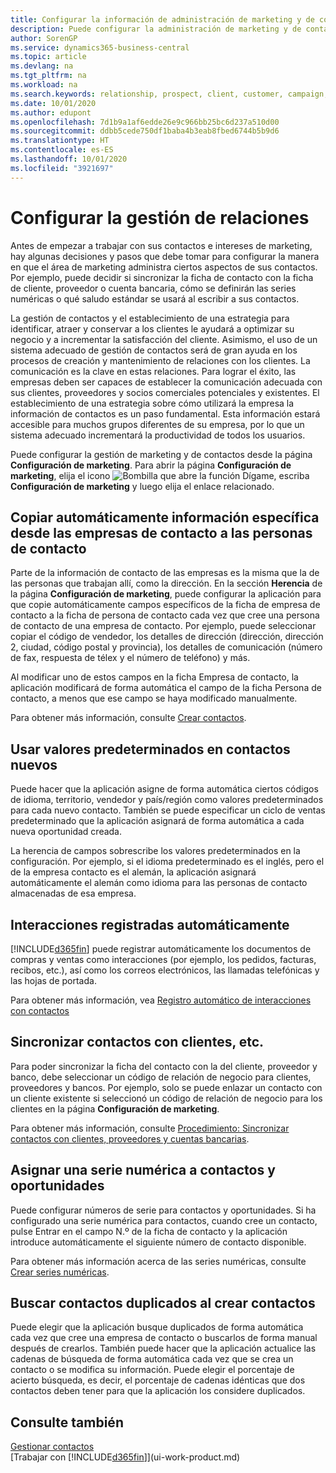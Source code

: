 ```yaml
---
title: Configurar la información de administración de marketing y de contactos | Documentos de Microsoft
description: Puede configurar la administración de marketing y de contacto de Business Central para optimizar las relaciones con los clientes potenciales o actuales, y mejorar las campañas y las promociones.
author: SorenGP
ms.service: dynamics365-business-central
ms.topic: article
ms.devlang: na
ms.tgt_pltfrm: na
ms.workload: na
ms.search.keywords: relationship, prospect, client, customer, campaign, promo
ms.date: 10/01/2020
ms.author: edupont
ms.openlocfilehash: 7d1b9a1af6edde26e9c966bb25bc6d237a510d00
ms.sourcegitcommit: ddbb5cede750df1baba4b3eab8fbed6744b5b9d6
ms.translationtype: HT
ms.contentlocale: es-ES
ms.lasthandoff: 10/01/2020
ms.locfileid: "3921697"
---
```

# <a name="setting-up-relationship-management"></a>Configurar la gestión de relaciones

Antes de empezar a trabajar con sus contactos e intereses de marketing, hay algunas decisiones y pasos que debe tomar para configurar la manera en que el área de marketing administra ciertos aspectos de sus contactos. Por ejemplo, puede decidir si sincronizar la ficha de contacto con la ficha de cliente, proveedor o cuenta bancaria, cómo se definirán las series numéricas o qué saludo estándar se usará al escribir a sus contactos.

La gestión de contactos y el establecimiento de una estrategia para identificar, atraer y conservar a los clientes le ayudará a optimizar su negocio y a incrementar la satisfacción del cliente. Asimismo, el uso de un sistema adecuado de gestión de contactos será de gran ayuda en los procesos de creación y mantenimiento de relaciones con los clientes. La comunicación es la clave en estas relaciones. Para lograr el éxito, las empresas deben ser capaces de establecer la comunicación adecuada con sus clientes, proveedores y socios comerciales potenciales y existentes. El establecimiento de una estrategia sobre cómo utilizará la empresa la información de contactos es un paso fundamental. Esta información estará accesible para muchos grupos diferentes de su empresa, por lo que un sistema adecuado incrementará la productividad de todos los usuarios.

Puede configurar la gestión de marketing y de contactos desde la página **Configuración de marketing**. Para abrir la página **Configuración de marketing**, elija el icono ![Bombilla que abre la función Dígame](media/ui-search/search_small.png "Dígame qué desea hacer"), escriba **Configuración de marketing** y luego elija el enlace relacionado.

## <a name="automatically-copying-specific-information-from-contact-companies-to-contact-persons"></a>Copiar automáticamente información específica desde las empresas de contacto a las personas de contacto
Parte de la información de contacto de las empresas es la misma que la de las personas que trabajan allí, como la dirección. En la sección **Herencia** de la página **Configuración de marketing**, puede configurar la aplicación para que copie automáticamente campos específicos de la ficha de empresa de contacto a la ficha de persona de contacto cada vez que cree una persona de contacto de una empresa de contacto. Por ejemplo, puede seleccionar copiar el código de vendedor, los detalles de dirección (dirección, dirección 2, ciudad, código postal y provincia), los detalles de comunicación (número de fax, respuesta de télex y el número de teléfono) y más.

Al modificar uno de estos campos en la ficha Empresa de contacto, la aplicación modificará de forma automática el campo de la ficha Persona de contacto, a menos que ese campo se haya modificado manualmente.

Para obtener más información, consulte [Crear contactos](marketing-create-contact-companies.md).

## <a name="using-predefined-defaults-on-new-contacts"></a>Usar valores predeterminados en contactos nuevos
Puede hacer que la aplicación asigne de forma automática ciertos códigos de idioma, territorio, vendedor y país/región como valores predeterminados para cada nuevo contacto. También se puede especificar un ciclo de ventas predeterminado que la aplicación asignará de forma automática a cada nueva oportunidad creada.

La herencia de campos sobrescribe los valores predeterminados en la configuración. Por ejemplo, si el idioma predeterminado es el inglés, pero el de la empresa contacto es el alemán, la aplicación asignará automáticamente el alemán como idioma para las personas de contacto almacenadas de esa empresa.

<!--You can also setup a default salutation that application automatically assigns to your contacts. You can use these salutations in your interaction template attachments (for example, Microsoft Word documents). When setting up a default salutation, you can enter a salutation text and a salutation format. For example, if the salutation text is Dear, and the salutation format is Salutation Text + Title + Name, application will automatically enter Dear Mr. John Smith as a salutation for a contact called John Smith.-->

## <a name="automatically-recording-interactions"></a>Interacciones registradas automáticamente
[!INCLUDE[d365fin](includes/d365fin_md.md)] puede registrar automáticamente los documentos de compras y ventas como interacciones (por ejemplo, los pedidos, facturas, recibos, etc.), así como los correos electrónicos, las llamadas telefónicas y las hojas de portada.

Para obtener más información, vea [Registro automático de interacciones con contactos](marketing-auto-record-interactions.md)

## <a name="synchronizing-contacts-with-customers-and-more"></a>Sincronizar contactos con clientes, etc.
Para poder sincronizar la ficha del contacto con la del cliente, proveedor y banco, debe seleccionar un código de relación de negocio para clientes, proveedores y bancos. Por ejemplo, solo se puede enlazar un contacto con un cliente existente si seleccionó un código de relación de negocio para los clientes en la página **Configuración de marketing**.

Para obtener más información, consulte [Procedimiento: Sincronizar contactos con clientes, proveedores y cuentas bancarias](marketing-create-contact-companies.md#synchronizing-contacts-with-customers-vendors-employees-and-bank-accounts).  

## <a name="assigning-a-number-series-to-contacts-and-opportunities"></a>Asignar una serie numérica a contactos y oportunidades
Puede configurar números de serie para contactos y oportunidades. Si ha configurado una serie numérica para contactos, cuando cree un contacto, pulse Entrar en el campo N.º de la ficha de contacto y la aplicación introduce automáticamente el siguiente número de contacto disponible.

Para obtener más información acerca de las series numéricas, consulte [Crear series numéricas](ui-create-number-series.md).

## <a name="searching-for-duplicate-contacts-when-contacts-are-created"></a>Buscar contactos duplicados al crear contactos
Puede elegir que la aplicación busque duplicados de forma automática cada vez que cree una empresa de contacto o buscarlos de forma manual después de crearlos. También puede hacer que la aplicación actualice las cadenas de búsqueda de forma automática cada vez que se crea un contacto o se modifica su información. Puede elegir el porcentaje de acierto búsqueda, es decir, el porcentaje de cadenas idénticas que dos contactos deben tener para que la aplicación los considere duplicados.

## <a name="see-also"></a>Consulte también
[Gestionar contactos](marketing-contacts.md)  
[Trabajar con [!INCLUDE[d365fin](includes/d365fin_md.md)]](ui-work-product.md)  
